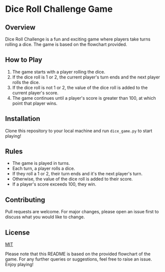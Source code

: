 # Dice Roll Challenge Game

## Overview
Dice Roll Challenge is a fun and exciting game where players take turns rolling a dice. The game is based on the flowchart provided.

## How to Play
1. The game starts with a player rolling the dice.
2. If the dice roll is 1 or 2, the current player's turn ends and the next player rolls the dice.
3. If the dice roll is not 1 or 2, the value of the dice roll is added to the current player's score.
4. The game continues until a player's score is greater than 100, at which point that player wins.

## Installation
Clone this repository to your local machine and run `dice_game.py` to start playing!

## Rules
- The game is played in turns.
- Each turn, a player rolls a dice.
- If they roll a 1 or 2, their turn ends and it's the next player's turn.
- Otherwise, the value of the dice roll is added to their score.
- If a player's score exceeds 100, they win.

## Contributing
Pull requests are welcome. For major changes, please open an issue first to discuss what you would like to change.

## License
[MIT](https://choosealicense.com/licenses/mit/)

Please note that this README is based on the provided flowchart of the game. For any further queries or suggestions, feel free to raise an issue. Enjoy playing!
